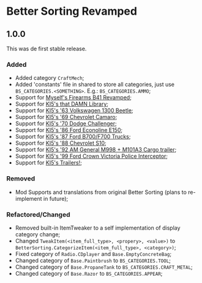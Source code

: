 # Better Sorting Revamped

## 1.0.0

This was de first stable release.


### Added

- Added category `CraftMech`;
- Added 'constants' file in shared to store all categories, just use `BS_CATEGORIES.<SOMETHING>`. E.g.: `BS_CATEGORIES.AMMO`;
- Support for [Myself's Firearms B41 Revamped](https://steamcommunity.com/sharedfiles/filedetails/?id=3243752606);
- Support for [KI5's that DAMN Library](https://steamcommunity.com/sharedfiles/filedetails/?id=3171167894);
- Support for [KI5's '63 Volkswagen 1300 Beetle](https://steamcommunity.com/sharedfiles/filedetails/?id=3005903549);
- Support for [KI5's '69 Chevrolet Camaro](https://steamcommunity.com/sharedfiles/filedetails/?id=2991201484);
- Support for [KI5's '70 Dodge Challenger](https://steamcommunity.com/sharedfiles/filedetails/?id=2873290424);
- Support for [KI5's '86 Ford Econoline E150](https://steamcommunity.com/sharedfiles/filedetails/?id=2870394916);
- Support for [KI5's '87 Ford B700/F700 Trucks](https://steamcommunity.com/sharedfiles/filedetails/?id=3110911330);
- Support for [KI5's '88 Chevrolet S10](https://steamcommunity.com/sharedfiles/filedetails/?id=2886832936);
- Support for [KI5's '92 AM General M998 + M101A3 Cargo trailer](https://steamcommunity.com/sharedfiles/filedetails/?id=2642541073);
- Support for [KI5's '99 Ford Crown Victoria Police Interceptor](https://steamcommunity.com/sharedfiles/filedetails/?id=2971246021);
- Support for [KI5's Trailers!](https://steamcommunity.com/sharedfiles/filedetails/?id=3330403100);


### Removed

- Mod Supports and translations from original Better Sorting (plans to re-implement in future);


### Refactored/Changed

- Removed built-in ItemTweaker to a self implementation of display category change;
- Changed `TweakItem(<item_full_type>, <propery>, <value>)` to `BetterSorting.CategorizeItem(<item_full_type>, <category>)`;
- Fixed category of `Radio.CDplayer` and `Base.EmptyConcreteBag`;
- Changed category of `Base.Paintbrush` to `BS_CATEGORIES.TOOL`;
- Changed category of `Base.PropaneTank` to `BS_CATEGORIES.CRAFT_METAL`;
- Changed category of `Base.Razor` to `BS_CATEGORIES.APPEAR`;
